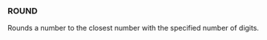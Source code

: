<!--
This is generated by ESQL's AbstractFunctionTestCase. Do no edit it. See ../README.md for how to regenerate it.
-->

### ROUND
Rounds a number to the closest number with the specified number of digits.

